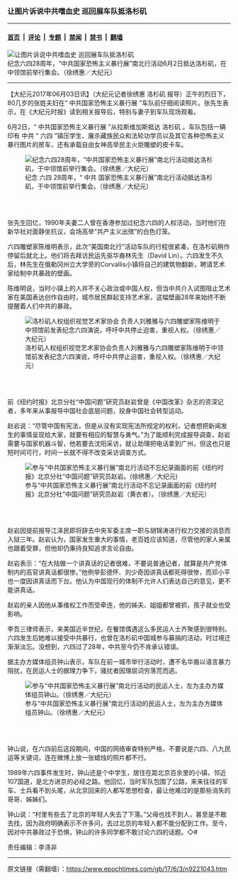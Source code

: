 ### 让图片诉说中共嗜血史 巡回展车队抵洛杉矶

---

#### [首页](../../../..?n9221043) &nbsp;|&nbsp; [评论](../../../../../epoch-comment?n9221043) &nbsp;|&nbsp; [专题](../../../../../epoch-special?n9221043) &nbsp;|&nbsp; [禁闻](../../../../../epoch-news?n9221043) &nbsp;|&nbsp; [禁书](../../../../../books?n9221043) &nbsp;|&nbsp; [翻墙](https://github.com/gfw-breaker/nogfw/blob/master/README.md?n9221043)


<div><img alt="让图片诉说中共嗜血史 巡回展车队抵洛杉矶" class="attachment-djy_600_400 size-djy_600_400 wp-post-image" src="https://i.epochtimes.com/assets/uploads/2017/06/IMG_8076-450x300-1.jpg"/>
<div class="caption">
 纪念六四28周年，“中共国家恐怖主义暴行展”南北行活动6月2日抵达洛杉矶，在中领馆前举行集会。（徐绣惠／大纪元）
</div></div><hr/><div class="post_content" id="artbody" itemprop="articleBody">
 <!-- article content begin -->
 <p>
  【大纪元2017年06月03日讯】（大纪元记者徐绣惠
  <ok href="https://www.epochtimes.com/gb/tag/%E6%B4%9B%E6%9D%89%E7%9F%B6.html">
   洛杉矶
  </ok>
  报导）正午的烈日下，80几岁的张姓夫妇在“
  <ok href="https://www.epochtimes.com/gb/tag/%E4%B8%AD%E5%85%B1%E5%9B%BD%E5%AE%B6%E6%81%90%E6%80%96%E4%B8%BB%E4%B9%89%E6%9A%B4%E8%A1%8C%E5%B1%95.html">
   中共国家恐怖主义暴行展
  </ok>
  ”车队前仔细阅读照片。张先生表示，在《大纪元时报》读到相关报导后，特别与妻子到车队现场观看。
 </p>
 <p>
  6月2日，“
  <ok href="https://www.epochtimes.com/gb/tag/%E4%B8%AD%E5%85%B1%E5%9B%BD%E5%AE%B6%E6%81%90%E6%80%96%E4%B8%BB%E4%B9%89%E6%9A%B4%E8%A1%8C%E5%B1%95.html">
   中共国家恐怖主义暴行展
  </ok>
  ”从拉斯维加斯抵达
  <ok href="https://www.epochtimes.com/gb/tag/%E6%B4%9B%E6%9D%89%E7%9F%B6.html">
   洛杉矶
  </ok>
  。车队包括一辆印有
  <ok href="https://www.epochtimes.com/gb/tag/%E4%B8%AD%E5%85%B1.html">
   中共
  </ok>
  “
  <ok href="https://www.epochtimes.com/gb/tag/%E5%85%AD%E5%9B%9B.html">
   六四
  </ok>
  ”镇压学生、屠杀藏族民众和法轮功学员以及其它各种恐怖主义暴行图片的房车，还有承载自由女神高举民主火炬雕塑的皮卡车。
 </p>
 <figure aria-describedby="caption-attachment-9222751" class="wp-caption aligncenter" id="attachment_9222751" style="width: 450px">
  <ok href=" https://i.epochtimes.com/assets/uploads/2017/06/IMG_8108-600x400-1-450x300.jpg" rel="noreferrer noopener" target="_blank">
   <img alt="纪念六四28周年，“中共国家恐怖主义暴行展”南北行活动抵达洛杉矶，于中领馆前举行集会。（徐绣惠／大纪元） " class="size-medium wp-image-9222751" src="https://i.epochtimes.com/assets/uploads/2017/06/IMG_8108-600x400-1-450x300.jpg"/>
  </ok>
  <br/><figcaption class="wp-caption-text" id="caption-attachment-9222751">
   纪念
   <ok href="https://www.epochtimes.com/gb/tag/%E5%85%AD%E5%9B%9B.html">
    六四
   </ok>
   28周年，“
   <ok href="https://www.epochtimes.com/gb/tag/%E4%B8%AD%E5%85%B1.html">
    中共
   </ok>
   国家恐怖主义暴行展”南北行活动抵达洛杉矶，于中领馆前举行集会。（徐绣惠／大纪元）
  </figcaption><br/>
 </figure><br/>
 <p>
  张先生回忆，1990年夫妻二人曾在香港参加过纪念六四的人权活动，当时他们在新华社对面静坐抗议，会场高举“共产主义出殡”的白色灯笼。
 </p>
 <p>
  六四雕塑家陈维明表示，此次“美国南北行”活动车队的行程很紧凑，在洛杉矶稍作停留后就北上。他们将去拜访民运先驱华裔林先生（David Lin）。六四发生不久后，林先生在俄勒冈州立大学旁的Corvallis小镇将自己的建筑物翻新，聘请艺术家绘制中共暴政的壁画。
 </p>
 <p>
  陈维明说，当时小镇上的人并不关心政治或中国人权，但当中共介入试图阻止艺术家在美国表达创作自由时，城市居民群起支持艺术家，这幅壁画28年来始终不断提醒着人们中共的暴政。
 </p>
 <figure aria-describedby="caption-attachment-9221104" class="wp-caption aligncenter" id="attachment_9221104" style="width: 450px">
  <ok href=" https://i.epochtimes.com/assets/uploads/2017/06/IMG_8096-450x300.jpg" rel="noreferrer noopener" target="_blank">
   <img alt="洛杉矶人权组织视觉艺术家协会 负责人刘雅雅与六四雕塑家陈维明于中领馆前发表纪念六四演说，呼吁中共停止迫害，重视人权。（徐绣惠／大纪元）" class="size-medium wp-image-9221104" src="https://i.epochtimes.com/assets/uploads/2017/06/IMG_8096-450x300.jpg"/>
  </ok>
  <br/><figcaption class="wp-caption-text" id="caption-attachment-9221104">
   洛杉矶人权组织视觉艺术家协会负责人刘雅雅与六四雕塑家陈维明于中领馆前发表纪念六四演说，呼吁中共停止迫害，重视人权。（徐绣惠／大纪元）
  </figcaption><br/>
 </figure><br/>
 <p>
  前《纽约时报》北京分社“中国问题”研究员赵岩曾是《中国改革》杂志的资深记者，多年来从事报导中国社会底层问题，投身中国社会转型运动。
 </p>
 <p>
  赵岩说：“尽管中国有宪法，但是从没有实现宪法所规定的权利，记者想把新闻发生的事情呈现给大家，就要有相应的智慧与勇气。”为了能顺利完成报导调查，赵岩需要与国家机器斗智，他若要去沈阳采访，就让助理把电话拿到广州，但这也只是短时间可行，时间一长就不得不改变采访调查方式。
 </p>
 <figure aria-describedby="caption-attachment-9221111" class="wp-caption aligncenter" id="attachment_9221111" style="width: 450px">
  <ok href=" https://i.epochtimes.com/assets/uploads/2017/06/IMG_8094-450x300.jpg" rel="noreferrer noopener" target="_blank">
   <img alt="参与“中共国家恐怖主义暴行展”南北行活动不忘纪录画面的前《纽约时报》北京分社“中国问题”研究员赵岩。(徐绣惠／大纪元)" class="size-medium wp-image-9221111" src="https://i.epochtimes.com/assets/uploads/2017/06/IMG_8094-450x300.jpg"/>
  </ok>
  <br/><figcaption class="wp-caption-text" id="caption-attachment-9221111">
   参与“中共国家恐怖主义暴行展”南北行活动不忘记录画面的前《纽约时报》北京分社“中国问题”研究员赵岩（黄衣者）。（徐绣惠／大纪元）
  </figcaption><br/>
 </figure><br/>
 <p>
  赵岩因提前报导江泽民即将辞去中央军委主席一职与胡锦涛进行权力交接的消息而入狱三年。赵岩认为，国家发生重大的事情，老百姓应该知道，尽管他的家人亲属也跟着受罪，但他却仍秉持良知追求言论自由。
 </p>
 <p>
  赵岩表示：“在大陆做一个讲真话的记者很难，不要说普通记者，就算是共产党体制内的高官讲真话都很惨。”他例举彭德怀、刘少奇因讲真话都死得很惨，而邓小平也一度因讲真话而下台。他认为中国现行的体制不允许人们表达自己的意见，更不能讲真话。
 </p>
 <p>
  赵岩的亲人因他从事维权工作而受牵连，他的姊夫、姐姐都曾被抓，孩子就业也受影响。
 </p>
 <p>
  李吾三律师表示，来美国近半世纪，在餐馆偶遇这么多民运人士齐聚感到很特别。六四发生后她难以接受中共暴行，也曾在洛杉矶中国城参与募捐的活动，时过境迁渐渐淡忘。没想到，六四过了28年，中共至今仍不肯承认错误。
 </p>
 <p>
  据主办方媒体组员钟山表示，车队在前一城市举行活动时，遭不名华裔以语言暴力阻扰，在民运人士的据理力争下，骚扰者因理屈词穷落荒而逃。
 </p>
 <figure aria-describedby="caption-attachment-9221115" class="wp-caption aligncenter" id="attachment_9221115" style="width: 450px">
  <ok href=" https://i.epochtimes.com/assets/uploads/2017/06/IMG_8118-1-450x300.jpg" rel="noreferrer noopener" target="_blank">
   <img alt="参与“中共国家恐怖主义暴行展”南北行活动的民运人士，左为主办方媒体组员钟山。（徐绣惠／大纪元）" class="size-medium wp-image-9221115" src="https://i.epochtimes.com/assets/uploads/2017/06/IMG_8118-1-450x300.jpg"/>
  </ok>
  <br/><figcaption class="wp-caption-text" id="caption-attachment-9221115">
   参与“中共国家恐怖主义暴行展”南北行活动的民运人士，左为主办方媒体组员钟山。（徐绣惠／大纪元）
  </figcaption><br/>
 </figure><br/>
 <p>
  钟山说，在六四前后这段期间，中国的网络审查特别严格，不要说是六四、八九民运等关键词，连在微博上放一张蜡烛的照片都不行。
 </p>
 <p>
  1989年六四事件发生时，钟山还是个中学生，居住在距北京百余里的小镇，邻近107国道，是北方进京的必经之路。他回忆，当时军队包围了公路，来来往往的军车、士兵看不到头尾，从北京回来的人都写思想检查，最让他难过的是那些消失的哥哥、姊姊们。
 </p>
 <p>
  钟山说：“村里有些去了北京的年轻人失去了下落。”父母也找不到人，甚至是不敢去找，因为政府明确表示不许多问，去过北京的年轻人都不能分配到工作。至今，因对中共暴政过于恐惧，钟山的许多同学都不敢讨论六四的话题。◇#
 </p>
 <p>
  责任编辑：李涤非
 </p>
 <!-- article content end -->
 <div id="below_article_ad">
 </div>
</div>


---

原文链接（需翻墙）：https://www.epochtimes.com/gb/17/6/3/n9221043.htm